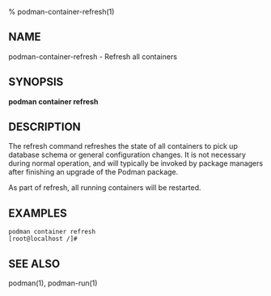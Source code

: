 % podman-container-refresh(1)

## NAME
podman\-container\-refresh - Refresh all containers

## SYNOPSIS
**podman container refresh**

## DESCRIPTION
The refresh command refreshes the state of all containers to pick up database
schema or general configuration changes. It is not necessary during normal
operation, and will typically be invoked by package managers after finishing an
upgrade of the Podman package.

As part of refresh, all running containers will be restarted.

## EXAMPLES ##

```
podman container refresh
[root@localhost /]#
```

## SEE ALSO
podman(1), podman-run(1)
